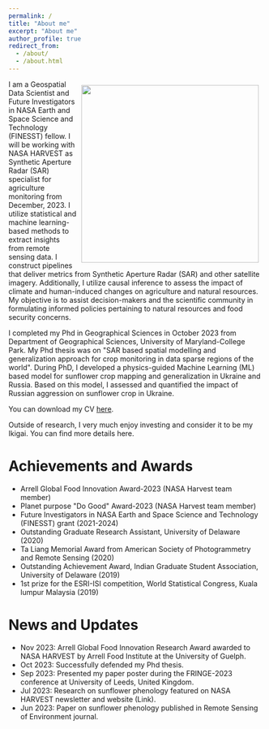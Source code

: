 ```yaml
---
permalink: /
title: "About me"
excerpt: "About me"
author_profile: true
redirect_from: 
  - /about/
  - /about.html
---
```


<img style="float: right; padding: 10px 10px 10px 10px;" src="https://abdul-qadirr.github.io/images/sunflower_fields%20mapped%20in%20Hungary%20for%202018.png" width=350>
I am a Geospatial Data Scientist and Future Investigators in NASA Earth and Space Science and Technology (FINESST) fellow. I will be working with NASA HARVEST as Synthetic Aperture Radar (SAR) specialist for agriculture monitoring from December, 2023. I utilize statistical and machine learning-based methods to extract insights from remote sensing data. I construct pipelines that deliver metrics from Synthetic Aperture Radar (SAR) and other satellite imagery. Additionally, I utilize causal inference to assess the impact of climate and human-induced changes on agriculture and natural resources. My objective is to assist decision-makers and the scientific community in formulating informed policies pertaining to natural resources and food security concerns.

I completed my Phd in Geographical Sciences in October 2023 from Department of Geographical Sciences, University of Maryland-College Park. My Phd thesis was on
"SAR based spatial modelling and generalization approach for crop monitoring in data sparse regions of the world". During PhD, I developed a physics-guided Machine Learning (ML) based model for sunflower crop mapping and generalization in Ukraine and Russia. Based on this model, I assessed and quantified the impact of Russian aggression on sunflower crop in Ukraine.

You can download my CV [here](http://hannah-rae.github.io/files/Kerner_Hannah_CV.pdf).

Outside of research, I very much enjoy investing and consider it to be my Ikigai. You can find more details here.

Achievements and Awards
======
- Arrell Global Food Innovation Award-2023 (NASA Harvest team member)
- Planet purpose "Do Good" Award-2023 (NASA Harvest team member)
- Future Investigators in NASA Earth and Space Science and Technology (FINESST) grant (2021-2024)
- Outstanding Graduate Research Assistant, University of Delaware (2020) 
- Ta Liang Memorial Award from American Society of Photogrammetry and Remote Sensing (2020)
- Outstanding Achievement Award, Indian Graduate Student Association, University of Delaware (2019)
- 1st prize for the ESRI-ISI competition, World Statistical Congress, Kuala lumpur Malaysia (2019)

News and Updates
======
- Nov 2023: Arrell Global Food Innovation Research Award awarded to NASA HARVEST by Arrell Food Institute at the University of Guelph.
- Oct 2023: Successfully defended my Phd thesis.
- Sep 2023: Presented my paper poster during the FRINGE-2023 conference at University of Leeds, United Kingdom.
- Jul 2023: Research on sunflower phenology featured on NASA HARVEST newsletter and website (Link).
- Jun 2023: Paper on sunflower phenology published in Remote Sensing of Environment journal.

